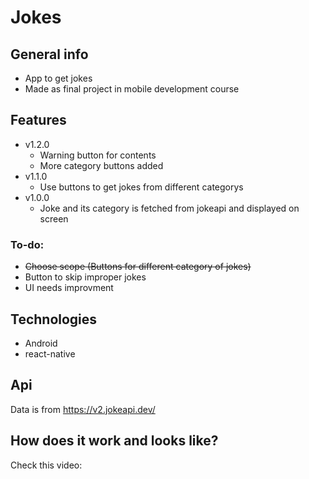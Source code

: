 # Jokes



## General info
* App to get jokes
* Made as final project in mobile development course
	
## Features
* v1.2.0
	* Warning button for contents
	* More category buttons added
* v1.1.0
	* Use buttons to get jokes from different categorys
* v1.0.0
	* Joke and its category is fetched from jokeapi and displayed on screen
### To-do:
* ~~Choose scope (Buttons for different category of jokes)~~
* Button to skip improper jokes
 * UI needs improvment

  
## Technologies
* Android
* react-native

## Api
Data is from https://v2.jokeapi.dev/

## How does it work and looks like?
Check this video: 
